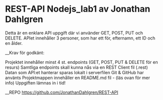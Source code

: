 # REST-API  Nodejs_lab1 av Jonathan Dahlgren

Detta är en enklare API uppgift där vi använder GET, POST, PUT och DELETE. APIet innehåller 3 personer, som har ett för, efternamn, ett ID och en ålder.

__Krav för godkänt: 

Projektet innehåller minst 4 st. endpoints (GET, POST, PUT & DELETE för en resurs)
Samtliga endpoints skall kunna nås via en REST Client fil (.rest)
Datan som API:et hanterar sparas lokalt i serverfilen
Git & GitHub har använts
Projektmappen innehåller en README.md fil - (läs ovan för mer info)
Uppgiften lämnas in i tid!
 

__REPO https://github.com/JonathanDahlgren/REST-API
